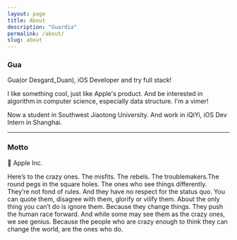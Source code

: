 ```yaml
---
layout: page
title: About
description: "Guardia"
permalink: /about/
slug: about
---
```


### Gua 

Gua(or Desgard_Duan), iOS Developer and try full stack! 

I like something cool, just like Apple's product. And be interested in algorithm  in computer science, especially data structure. I'm a vimer!

Now a student in Southwest Jiaotong University. And work in iQiYi, iOS Dev Intern in Shanghai.

---

### Motto

 Apple Inc.

Here’s to the crazy ones. The misfits. The rebels. The troublemakers.The round pegs in the square holes. The ones who see things differently. They’re not fond of rules. And they have no respect for the status quo. You can quote them, disagree with them, glorify or vilify them. About the only thing you can’t do is ignore them. Because they change things. They push the human race forward. And while some may see them as the crazy ones, we see genius. Because the people who are crazy enough to think they can change the world, are the ones who do.